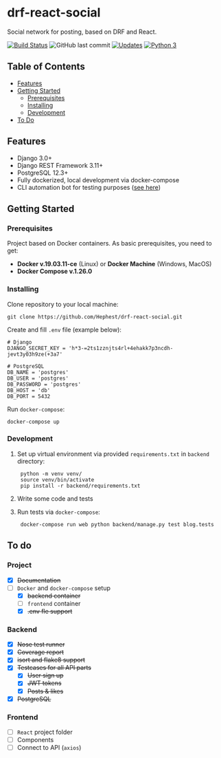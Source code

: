# drf-react-social

Social network for posting, based on DRF and React.

[![Build Status](https://travis-ci.org/Hephest/drf-react-social.svg?branch=master)](https://travis-ci.org/Hephest/drf-react-social)
![GitHub last commit](https://img.shields.io/github/last-commit/Hephest/drf-react-social)
[![Updates](https://pyup.io/repos/github/Hephest/drf-react-social/shield.svg)](https://pyup.io/repos/github/Hephest/drf-react-social/)
[![Python 3](https://pyup.io/repos/github/Hephest/drf-react-social/python-3-shield.svg)](https://pyup.io/repos/github/Hephest/drf-react-social/)

## Table of Contents

- [Features](#features)
- [Getting Started](#getting-started)
    - [Prerequisites](#prerequisites)
    - [Installing](#installing)
    - [Development](#development)
- [To Do](#to-do)

## Features

- Django 3.0+
- Django REST Framework 3.11+
- PostgreSQL 12.3+
- Fully dockerized, local development via docker-compose
- CLI automation bot for testing purposes ([see here](bot/README.md))

## Getting Started

### Prerequisites

Project based on Docker containers. As basic prerequisites, you need to get:

- **Docker v.19.03.11-ce** (Linux) or **Docker Machine** (Windows, MacOS)
- **Docker Compose v.1.26.0**

### Installing

Clone repository to your local machine:

    git clone https://github.com/Hephest/drf-react-social.git
    
Create and fill `.env` file (example below):

```.env
# Django
DJANGO_SECRET_KEY = 'h*3-=2ts1zznjts4rl+4ehakk7p3ncdh-jevt3y03h9ze(+3a7'

# PostgreSQL
DB_NAME = 'postgres'
DB_USER = 'postgres'
DB_PASSWORD = 'postgres'
DB_HOST = 'db'
DB_PORT = 5432
```

Run `docker-compose`:

    docker-compose up

### Development

1. Set up virtual environment via provided `requirements.txt` in `backend` directory:
    
        python -m venv venv/
        source venv/bin/activate
        pip install -r backend/requirements.txt

2. Write some code and tests
3. Run tests via `docker-compose`:

        docker-compose run web python backend/manage.py test blog.tests

## To do

### Project
- [x] ~~Documentation~~
- [ ] `Docker` and `docker-compose` setup
    - [x] ~~backend container~~
    - [ ] `frontend` container
    - [x] ~~.env fle support~~

### Backend
- [x] ~~Nose test runner~~
- [x] ~~Coverage report~~
- [x] ~~isort and flake8 support~~
- [x] ~~Testcases for all API parts~~
    - [x] ~~User sign up~~
    - [x] ~~JWT tokens~~
    - [x] ~~Posts & likes~~
- [x] ~~PostgreSQL~~

### Frontend
- [ ] `React` project folder
- [ ] Components
- [ ] Connect to API (`axios`)